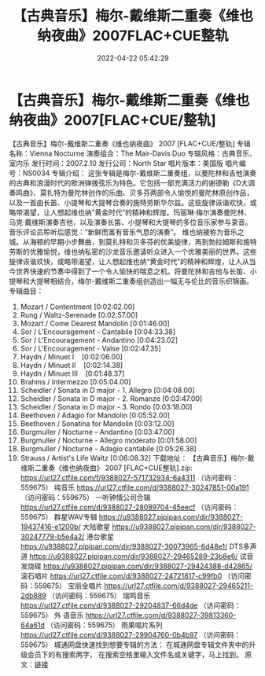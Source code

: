 ﻿---
title: 【古典音乐】梅尔-戴维斯二重奏《维也纳夜曲》2007FLAC+CUE整轨
date: 2022-04-22 05:42:29
categories: 古典音乐、新世纪、纯音雅乐
tags: 纯音雅乐
---
# 【古典音乐】梅尔-戴维斯二重奏《维也纳夜曲》2007[FLAC+CUE/整轨]

【古典音乐】梅尔-戴维斯二重奏《维也纳夜曲》 2007
[FLAC+CUE/整轨]
专辑名称：Vienna
Nocturne
演奏组合：The Mair-Davis
Duo
专辑风格：古典音乐、室内乐
发行时间：2007.2.10
发行公司：North Star
唱片版本：美国版
唱片编号：NS0034
专辑介绍：
这张专辑是梅尔-戴维斯二重奏组，以曼陀林和吉他演奏的古典和浪漫时代的欧洲弹拨弦乐为特色。它包括一部充满活力的谢德勒《D大调奏鸣曲》、莫扎特为曼陀林创作的乐曲、贝多芬两部令人愉悦的曼陀林原创作品，以及一首由长笛、小提琴和大提琴合奏的施特劳斯华尔兹。这些旋律诙谐欢快，或略带渴望，让人想起维也纳“黄金时代”的精神和辉煌。玛丽琳·梅尔演奏曼陀林、马克·戴维斯演奏吉他，以及演奏长笛、小提琴和大提琴的多位音乐家参与录音。音乐评论员聆听后感觉：“新鲜而富有音乐气息的演奏”。
维也纳被称为音乐之城。从海顿的早期小步舞曲，到莫扎特和贝多芬的优美旋律，再到勃拉姆斯和施特劳斯的优雅愉悦，维也纳私密的沙龙音乐邀请听众进入一个优雅美丽的世界。这些旋律诙谐欢快，或略带渴望，让人想起维也纳“黄金时代”的精神和辉煌，让人从当今世界快速的节奏中得到了一个令人愉快的喘息之机。将曼陀林和吉他与长笛、小提琴和大提琴相结合，梅尔-戴维斯二重奏组创造出一幅无与伦比的音乐织锦画。
专辑曲目：
01. Mozart /
Contentment
[0:02:02.00]
02. Rung /
Waltz-Serenade
[0:02:57.00]
03. Mozart / Come Dearest
Mandolin
[0:01:46.00]
04. Sor / L'Encouragement -
Cantabile
[0:04:33.38]
05. Sor / L'Encouragement -
Andantino
[0:04:23.02]
06. Sor / L'Encouragement -
Valse
[0:02:47.35]
07. Haydn / Minuet
I    [0:02:06.00]
08. Haydn / Minuet
II    [0:02:14.38]
09. Haydn / Minuet
III    [0:01:48.37]
10. Brahms /
Intermezzo
[0:05:04.00]
11. Scheidler / Sonata in D
major - 1. Allegro
[0:04:08.00]
12. Scheidler / Sonata in D
major - 2. Romanze
[0:03:47.00]
13. Scheidler / Sonata in D
major - 3. Rondo
[0:03:18.00]
14. Beethoven / Adagio for
Mandolin
[0:05:52.00]
15. Beethoven / Sonatina for
Mandolin
[0:03:12.00]
16. Burgmuller / Nocturne -
Andantino
[0:03:47.00]
17. Burgmuller / Nocturne -
Allegro moderato
[0:01:58.00]
18. Burgmuller / Nocturne -
Adagio cantabile
[0:05:26.38]
19. Strauss / Artist's Life
Waltz
[0:06:08.32]
下载地址：
【古典音乐】梅尔-戴维斯二重奏《维也纳夜曲》
2007 [FLAC+CUE整轨].zip: https://url27.ctfile.com/f/9388027-571732934-6a4311
（访问密码：559675）
纯音乐
https://url27.ctfile.com/d/9388027-30247851-00a191
（访问密码：559675）
一听钟情公司合辑
https://url27.ctfile.com/d/9388027-28089704-45eecf
（访问密码：559675）
群星WAV专辑
https://u9388027.pipipan.com/dir/9388027-19437416-e1200b/
大陆歌星
https://u9388027.pipipan.com/dir/9388027-30247779-b5e4a2/
港台歌星
https://u9388027.pipipan.com/dir/9388027-30073965-6d48e1/
DTS多声道
https://u9388027.pipipan.com/dir/9388027-29465289-23b8e6/
试音发烧碟
https://u9388027.pipipan.com/dir/9388027-29424388-d42865/
滚石唱片
https://url27.ctfile.com/d/9388027-24721817-c99fb0
（访问密码：559675）
宝丽金唱片
https://url27.ctfile.com/d/9388027-29465211-2db889
（访问密码：559675）
瑞鸣音乐
https://url27.ctfile.com/d/9388027-29204837-66d4de
（访问密码：559675）
外
语音乐
https://url27.ctfile.com/d/9388027-39813360-64a61d
（访问密码：559675）
雨果唱片系列
https://url27.ctfile.com/d/9388027-29904760-0b4b97
（访问密码：559675）
城通网盘快速找到想要专辑的方法：
在城通网盘专辑文件夹中的升级会员下的有搜索两字，
在搜索空格里输入文件名或关键字，马上找到。
原文：[链接](https://blog.sina.com.cn/s/blog_1647c7e7601030wsd.html)